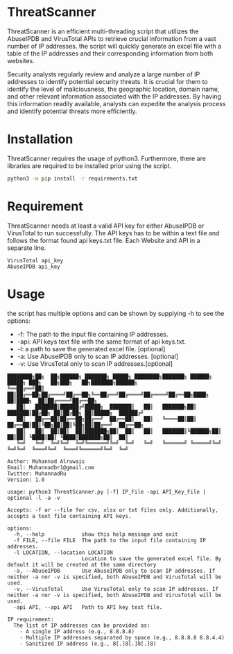 # ThreatScanner

ThreatScanner is an efficient multi-threading script that utilizes the AbuseIPDB and VirusTotal APIs to retrieve crucial information from a vast number of IP addresses. the script will quickly generate an excel file with a table of the IP addresses and their corresponding information from both websites.

Security analysts regularly review and analyze a large number of IP addresses to identify potential security threats. It is crucial for them to identify the level of maliciousness, the geographic location, domain name, and other relevant information associated with the IP addresses. By having this information readily available, analysts can expedite the analysis process and identify potential threats more efficiently.

# Installation

ThreatScanner requires the usage of python3. Furthermore, there are libraries are required to be installed prior using the script. 
```bash
python3 -m pip install -r requirements.txt
```
# Requirement

ThreatScanner needs at least a valid API key for either AbuseIPDB or VirusTotal to run successfully. The API keys has to be within a text file and follows the format found api keys.txt file. Each Website and API in a separate line. 

```
VirusTotal api_key 
AbuseIPDB api_key
```
# Usage
the script has multiple options and can be shown by supplying -h to see the options:
 * -f: The path to the input file containing IP addresses.
 * -api: API keys text file with the same format of api keys.txt.
 * -l: a path to save the generated excel file. [optional]
 * -a: Use AbuseIPDB only to scan IP addresses. [optional]
 * -v: Use VirusTotal only to scan IP addresses.[optional]
 
```
████████╗██╗  ██╗██████╗ ███████╗ █████╗ ████████╗███████╗ ██████╗ █████╗ ███╗   ██╗███╗   ██╗███████╗██████╗ 
╚══██╔══╝██║  ██║██╔══██╗██╔════╝██╔══██╗╚══██╔══╝██╔════╝██╔════╝██╔══██╗████╗  ██║████╗  ██║██╔════╝██╔══██╗
   ██║   ███████║██████╔╝█████╗  ███████║   ██║   ███████╗██║     ███████║██╔██╗ ██║██╔██╗ ██║█████╗  ██████╔╝
   ██║   ██╔══██║██╔══██╗██╔══╝  ██╔══██║   ██║   ╚════██║██║     ██╔══██║██║╚██╗██║██║╚██╗██║██╔══╝  ██╔══██╗
   ██║   ██║  ██║██║  ██║███████╗██║  ██║   ██║   ███████║╚██████╗██║  ██║██║ ╚████║██║ ╚████║███████╗██║  ██║
   ╚═╝   ╚═╝  ╚═╝╚═╝  ╚═╝╚══════╝╚═╝  ╚═╝   ╚═╝   ╚══════╝ ╚═════╝╚═╝  ╚═╝╚═╝  ╚═══╝╚═╝  ╚═══╝╚══════╝╚═╝  ╚═╝

Author: Muhannad Alruwais
Email: Muhannadbr1@gmail.com
Twitter: MuhannadRu
Version: 1.0  

usage: python3 ThreatScanner.py [-f] IP_File -api API_Key_File | optional -l -a -v  

Accepts: -f or --file for csv, xlsx or txt files only. Additionally, accepts a text file containing API keys.

options:
  -h, --help            show this help message and exit
  -f FILE, --file FILE  The path to the input file containing IP addresses. 
  -l LOCATION, --location LOCATION
                        Location to save the generated excel file. By default it will be created at the same directory
  -a, --AbuseIPDB       Use AbuseIPDB only to scan IP addresses. If neither -a nor -v is specified, both AbuseIPDB and VirusTotal will be used.
  -v, --VirusTotal      Use VirusTotal only to scan IP addresses. If neither -a nor -v is specified, both AbuseIPDB and VirusTotal will be used.
  -api API, --api API   Path to API key text file.

IP requirement:
  The list of IP addresses can be provided as:
    - A single IP address (e.g., 8.8.8.8)
    - Multiple IP addresses separated by space (e.g., 8.8.8.8 8.8.4.4)
    - Sanitized IP address (e.g., 8[.]8[.]8[.]8)
```
